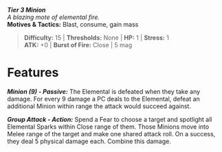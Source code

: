 ***Tier 3 Minion***  
*A blazing mote of elemental fire.*  
**Motives & Tactics:** Blast, consume, gain mass

> **Difficulty:** 15 | **Thresholds:** None | **HP:** 1 | **Stress:** 1  
> **ATK:** +0 | **Burst of Fire:** Close | 5 mag  

# Features

***Minion (9) - Passive:*** The Elemental is defeated when they take any damage. For every 9 damage a PC deals to the Elemental, defeat an additional Minion within range the attack would succeed against.

***Group Attack - Action:*** Spend a Fear to choose a target and spotlight all Elemental Sparks within Close range of them. Those Minions move into Melee range of the target and make one shared attack roll. On a success, they deal 5 physical damage each. Combine this damage.
